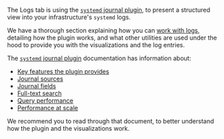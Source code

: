 

The Logs tab is using the [`systemd` journal plugin](/docs/agent/src/collectors/systemd-journal.plugin), to present a structured view into your infrastructure's `systemd` logs.

We have a thorough section explaining how you can [work with logs](/docs/agent/category-overview-pages/working-with-logs), detailing how the plugin works, and what other utilities are used under the hood to provide you with the visualizations and the log entries.

The [`systemd` journal plugin](/docs/agent/src/collectors/systemd-journal.plugin) documentation has information about:

- [Key features the plugin provides](/docs/agent/src/collectors/systemd-journal.plugin#key-features)
- [Journal sources](/docs/agent/src/collectors/systemd-journal.plugin#journal-sources)
- [Journal fields](/docs/agent/src/collectors/systemd-journal.plugin#journal-fields)
- [Full-text search](/docs/agent/src/collectors/systemd-journal.plugin#full-text-search)
- [Query performance](/docs/agent/src/collectors/systemd-journal.plugin#query-performance)
- [Performance at scale](/docs/agent/src/collectors/systemd-journal.plugin#performance-at-scale)

We recommend you to read through that document, to better understand how the plugin and the visualizations work.
